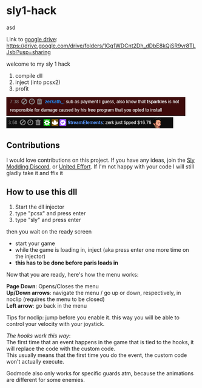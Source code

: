 # sly1-hack

asd

Link to [google drive](https://drive.google.com/drive/folders/1Gg1WDCnt2Dh_dDbE8kQjSR9vr8TLJsbl?usp=sharing): https://drive.google.com/drive/folders/1Gg1WDCnt2Dh_dDbE8kQjSR9vr8TLJsbl?usp=sharing

welcome to my sly 1 hack

1. compile dll
2. inject (into pcsx2)
3. profit

!["Image didn't work dude"](Resources_git/legal.PNG)
!["fuck you"](Resources_git/zerk.PNG)

## Contributions
I would love contributions on this project. If you have any ideas, join the [Sly Modding Discord](https://discord.gg/J7d7UAy), or [United Effort](https://discord.gg/HtREYrf). If I'm not happy with your code I will still gladly take it and ffix it

## How to use this dll

1. Start the dll injector
2. type "pcsx" and press enter
3. type "sly" and press enter

then you wait on the ready screen

* start your game
* while the game is loading in, inject (aka press enter one more time on the injector)
* **this has to be done before paris loads in**

Now that you are ready, here's how the menu works:

**Page Down**: Opens/Closes the menu  
**Up/Down arrows**: navigate the menu / go up or down, respectively, in noclip (requires the menu to be closed)  
**Left arrow**: go back in the menu  

Tips for noclip: jump before you enable it. this way you will be able to control your velocity with your joystick.

_The hooks work this way_:  
The first time that an event happens in the game that is tied to the hooks, it will replace the code with the custom code.  
This usually means that the first time you do the event, the custom code won't actually execute.  

Godmode also only works for specific guards atm, because the animations are different for some enemies.
